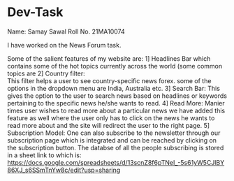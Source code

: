 # Dev-Task

Name: Samay Sawal
Roll No. 21MA10074

I have worked on the News Forum task.

Some of the salient features of my website are:
  1] Headlines Bar which contains some of the hot topics currently across the world (some common topics are 
  2] Country filter:  
        This filter helps a user to see country-specific news forex. some of the options in the dropdown menu are India, Australia etc.
  3] Search Bar:
        This gives the option to the user to search news based on headlines or keywords pertaining to the specific news he/she wants to read.
  4] Read More:
        Manier times user wishes to read more about a particular news we have added this feature as well where the user only has to click on the news he wants to read more about and the site will redirect the user 
        to the right page.
  5] Subscription Model:
        One can also subscribe to the newsletter through our subscription page which is integrated and can be reached by clicking on the subscription button. The databse of all the people subscribing is stored in a sheet
        link to which is:  https://docs.google.com/spreadsheets/d/13scnZ8f6pTNeI_-5s61yW5CJlBY86XJ_s6SSmTnYw8c/edit?usp=sharing
  
    
  
